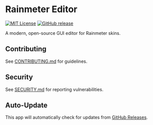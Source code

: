 # Rainmeter Editor

[![MIT License](https://img.shields.io/badge/license-MIT-green.svg)](LICENSE)
[![GitHub release](https://img.shields.io/github/v/release/kethakav/rainmeter-editor)](https://github.com/kethakav/rainmeter-editor/releases)

A modern, open-source GUI editor for Rainmeter skins.

## Contributing

See [CONTRIBUTING.md](CONTRIBUTING.md) for guidelines.

## Security

See [SECURITY.md](SECURITY.md) for reporting vulnerabilities.

## Auto-Update

This app will automatically check for updates from [GitHub Releases](https://github.com/kethakav/rainmeter-editor/releases).
